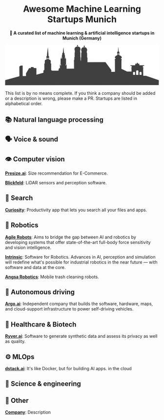 <h1 align="center">
  Awesome Machine Learning Startups Munich 
</h1>

<p align="center">
  <strong>🤖 A curated list of machine learning & artificial intelligence startups in Munich (Germany)</strong>
</p>

<p align="center">
  <img src="munich-silhouette.svg" alt="Munich">
</p>

This list is by no means complete. If you think a company should be added or a description is wrong, please make a PR. Startups are listed in alphabetical order. 

## 📚 Natural language processing

## 🗣️ Voice & sound

## 👁️ Computer vision
**[Presize.ai](https://www.presize.ai/)**: Size recommendation for E-Commerce.

**[Blickfeld](https://www.blickfeld.com/)**: LiDAR sensors and perception software.

## 🔎 Search 
**[Curiosity](https://curiosity.ai/)**: Productivity app that lets you search all your files and apps.

## 🤖 Robotics
**[Agile Robots](https://www.agile-robots.com/)**: Aims to bridge the gap between AI and robotics by developing systems that offer state-of-the-art full-body force sensitivity and vision intelligence.

**[Intrinsic](https://intrinsic.ai/)**: Software for Robotics. Advances in AI, perception and simulation will redefine what's possible for industrial robotics in the near future — with software and data at the core. 

**[Angsa Robotics](https://angsa-robotics.com/)**: Mobile trash cleaning robots.

## 🚗 Autonomous driving

**[Argo.ai](https://www.argo.ai/)**: Independent company that builds the software, hardware, maps, and cloud-support infrastructure to power self-driving vehicles.

## 🧬 Healthcare & Biotech
**[Ryver.ai](https://ryver.ai/)**: Software to generate synthetic data and assess its privacy as well as quality.

## ⚙️ MLOps
**[dstack.ai](https://dstack.ai/)**: It's like Docker, but for building AI apps.
in the cloud



## 🔬 Science & engineering

## 🚀 Other
**[Company](Link)**: Description
